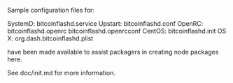 Sample configuration files for:

SystemD: bitcoinflashd.service
Upstart: bitcoinflashd.conf
OpenRC:  bitcoinflashd.openrc
         bitcoinflashd.openrcconf
CentOS:  bitcoinflashd.init
OS X:    org.dash.bitcoinflashd.plist

have been made available to assist packagers in creating node packages here.

See doc/init.md for more information.
